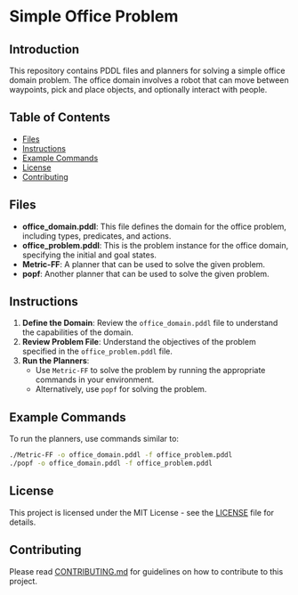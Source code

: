 
# Simple Office Problem

## Introduction
This repository contains PDDL files and planners for solving a simple office domain problem. The office domain involves a robot that can move between waypoints, pick and place objects, and optionally interact with people.

## Table of Contents
- [Files](#files)
- [Instructions](#instructions)
- [Example Commands](#example-commands)
- [License](#license)
- [Contributing](#contributing)

## Files
- **office_domain.pddl**: This file defines the domain for the office problem, including types, predicates, and actions.
- **office_problem.pddl**: This is the problem instance for the office domain, specifying the initial and goal states.
- **Metric-FF**: A planner that can be used to solve the given problem.
- **popf**: Another planner that can be used to solve the given problem.

## Instructions
1. **Define the Domain**: Review the `office_domain.pddl` file to understand the capabilities of the domain.
2. **Review Problem File**: Understand the objectives of the problem specified in the `office_problem.pddl` file.
3. **Run the Planners**:
   - Use `Metric-FF` to solve the problem by running the appropriate commands in your environment.
   - Alternatively, use `popf` for solving the problem.

## Example Commands
To run the planners, use commands similar to:
```bash
./Metric-FF -o office_domain.pddl -f office_problem.pddl
./popf -o office_domain.pddl -f office_problem.pddl
```

## License
This project is licensed under the MIT License - see the [LICENSE](LICENSE) file for details.

## Contributing
Please read [CONTRIBUTING.md](CONTRIBUTING.md) for guidelines on how to contribute to this project.